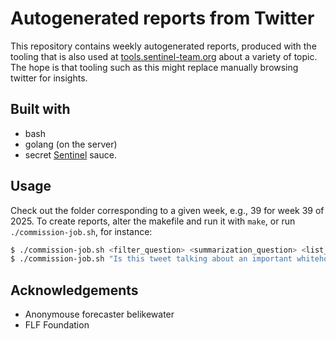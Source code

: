 # Autogenerated reports from Twitter

This repository contains weekly autogenerated reports, produced with the tooling that is also used at [tools.sentinel-team.org](https://tools.sentinel-team.org/twit.html) about a variety of topic. The hope is that tooling such as this might replace manually browsing twitter for insights. 

## Built with

- bash
- golang (on the server)
- secret [Sentinel](https://sentinel-team.org/) sauce.

## Usage

Check out the folder corresponding to a given week, e.g., 39 for week 39 of 2025. To create reports, alter the makefile and run it with `make`, or run `./commission-job.sh`, for instance:

```sh
$ ./commission-job.sh <filter_question> <summarization_question> <list_name> <output_file_name>
$ ./commission-job.sh "Is this tweet talking about an important whitehouse action?" "Summarize what the White house is up to this week." "whitehouse" "03-whitehouse.md"
```

## Acknowledgements

- Anonymouse forecaster belikewater
- FLF Foundation
